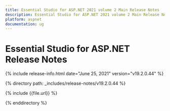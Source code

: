 ```yaml
---
title: Essential Studio for ASP.NET 2021 volume 2 Main Release Notes  
description: Essential Studio for ASP.NET 2021 volume 2 Main Release Notes  
platform: aspnet
documentation: ug
---
```


# Essential Studio for ASP.NET  Release Notes  

{% include release-info.html date="June 25, 2021"  version="v19.2.0.44" %} 


{% directory path: _includes/release-notes/v19.2.0.44 %}

{% include {{file.url}} %}

{% enddirectory %}